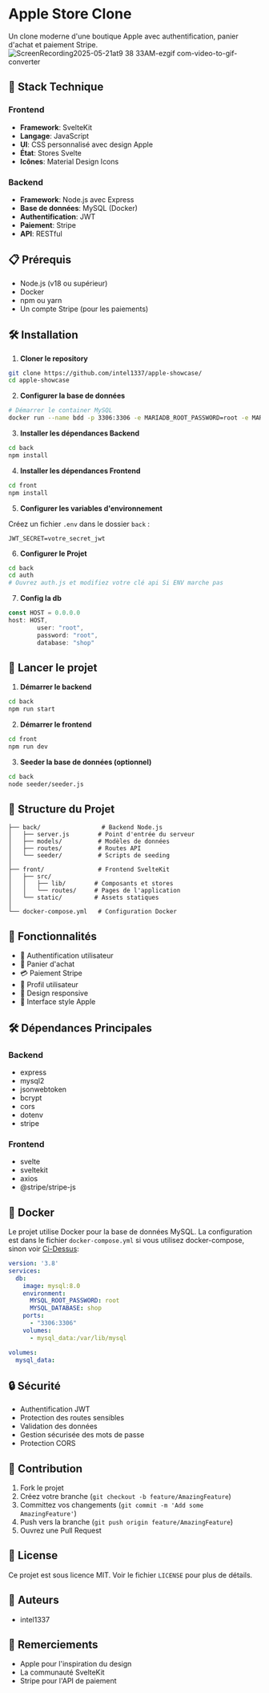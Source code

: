# Apple Store Clone

Un clone moderne d'une boutique Apple avec authentification, panier d'achat et paiement Stripe.
![ScreenRecording2025-05-21at9 38 33AM-ezgif com-video-to-gif-converter](https://github.com/user-attachments/assets/2b28ad8d-e211-4fb4-92e3-b7381eed38ba)


## 🚀 Stack Technique

### Frontend
- **Framework**: SvelteKit
- **Langage**: JavaScript
- **UI**: CSS personnalisé avec design Apple
- **État**: Stores Svelte
- **Icônes**: Material Design Icons

### Backend
- **Framework**: Node.js avec Express
- **Base de données**: MySQL (Docker)
- **Authentification**: JWT
- **Paiement**: Stripe
- **API**: RESTful

## 📋 Prérequis

- Node.js (v18 ou supérieur)
- Docker
- npm ou yarn
- Un compte Stripe (pour les paiements)


## 🛠 Installation

1. **Cloner le repository**
```bash
git clone https://github.com/intel1337/apple-showcase/
cd apple-showcase
```

2. **Configurer la base de données**
```bash
# Démarrer le container MySQL
docker run --name bdd -p 3306:3306 -e MARIADB_ROOT_PASSWORD=root -e MARIADB_DATABASE=mini_shop mariadb
```

3. **Installer les dépendances Backend**
```bash
cd back
npm install
```

4. **Installer les dépendances Frontend**
```bash
cd front
npm install
```

5. **Configurer les variables d'environnement**

Créez un fichier `.env` dans le dossier `back` :
```env
JWT_SECRET=votre_secret_jwt 
```

6. **Configurer le Projet**
```bash
cd back
cd auth
# Ouvrez auth.js et modifiez votre clé api Si ENV marche pas
```

7. **Config la db**
```js
const HOST = 0.0.0.0
host: HOST,
        user: "root",
        password: "root",
        database: "shop"
```

## 🚀 Lancer le projet

1. **Démarrer le backend**
```bash
cd back
npm run start
```

2. **Démarrer le frontend**
```bash
cd front
npm run dev
```

3. **Seeder la base de données (optionnel)**
```bash
cd back
node seeder/seeder.js
```

## 📁 Structure du Projet

```
├── back/                 # Backend Node.js
│   ├── server.js        # Point d'entrée du serveur
│   ├── models/          # Modèles de données
│   ├── routes/          # Routes API
│   └── seeder/          # Scripts de seeding
│
├── front/               # Frontend SvelteKit
│   ├── src/
│   │   ├── lib/        # Composants et stores
│   │   └── routes/     # Pages de l'application
│   └── static/         # Assets statiques
│
└── docker-compose.yml   # Configuration Docker
```

## 🔑 Fonctionnalités

- 🔐 Authentification utilisateur
- 🛒 Panier d'achat
- 💳 Paiement Stripe
- 👤 Profil utilisateur
- 📱 Design responsive
- 🎨 Interface style Apple

## 🛠 Dépendances Principales

### Backend
- express
- mysql2
- jsonwebtoken
- bcrypt
- cors
- dotenv
- stripe

### Frontend
- svelte
- sveltekit
- axios
- @stripe/stripe-js

## 🐳 Docker

Le projet utilise Docker pour la base de données MySQL. La configuration est dans le fichier `docker-compose.yml`  si vous utilisez docker-compose, sinon voir [Ci-Dessus](#installation):

```yaml
version: '3.8'
services:
  db:
    image: mysql:8.0
    environment:
      MYSQL_ROOT_PASSWORD: root
      MYSQL_DATABASE: shop
    ports:
      - "3306:3306"
    volumes:
      - mysql_data:/var/lib/mysql

volumes:
  mysql_data:
```

## 🔒 Sécurité

- Authentification JWT
- Protection des routes sensibles
- Validation des données
- Gestion sécurisée des mots de passe
- Protection CORS

## 🤝 Contribution

1. Fork le projet
2. Créez votre branche (`git checkout -b feature/AmazingFeature`)
3. Committez vos changements (`git commit -m 'Add some AmazingFeature'`)
4. Push vers la branche (`git push origin feature/AmazingFeature`)
5. Ouvrez une Pull Request

## 📝 License

Ce projet est sous licence MIT. Voir le fichier `LICENSE` pour plus de détails.

## 👥 Auteurs

- intel1337

## 🙏 Remerciements

- Apple pour l'inspiration du design
- La communauté SvelteKit
- Stripe pour l'API de paiement 
